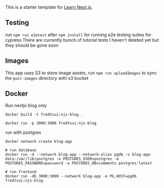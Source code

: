 This is a starter template for [Learn Next.js](https://nextjs.org/learn).

## Testing

run `npm run e2etest` after `npm install` for running e2e testing suites for cypress
There are currently bunch of tutorial tests I haven't deleted yet but they should be 
gone soon

## Images

This app uses S3 to store image assets, run `npm run uploadImages` to sync the `post-images` directory
with s3 bucket

## Docker 

Run nextjs blog only

```
docker build -t fredtsui:njs-blog .

docker run -p 3000:3000 fredtsui:njs-blog
```

run with postgres 

```
docker network create blog-app

# run database
docker run -d --network blog-app --network-alias pgdb -v blog-app-data:/var/lib/postgres -e POSTGRES_USER=postgres -e POSTGRES_PASSWORD=password -e POSTGRES_DB=comments postgres:latest

# run frontend
docker run -db 3000:3000 --network blog-app -e PG_HOST=pgdb fredtsui:njs-blog

```

